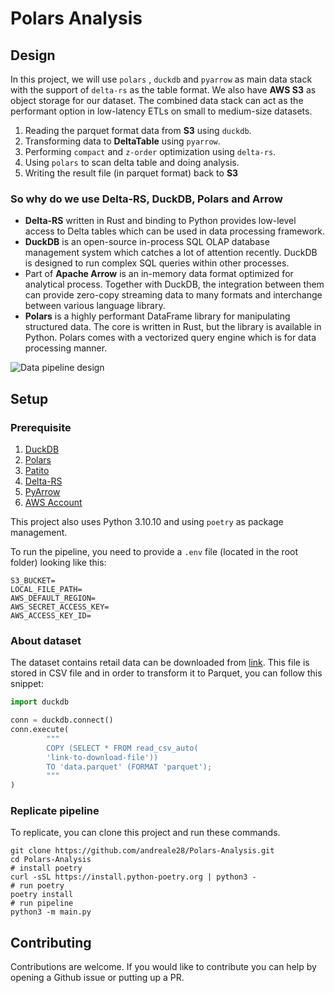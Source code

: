 # Polars Analysis

## Design

In this project, we will use `polars` , `duckdb` and `pyarrow` as main data stack
with the support of `delta-rs` as the table format. We also have **AWS S3** as object storage for our dataset.
The combined data stack can act as the performant option in low-latency ETLs on small to medium-size datasets.

1. Reading the parquet format data from **S3** using `duckdb`.
2. Transforming data to **DeltaTable** using `pyarrow`.
3. Performing `compact` and `z-order` optimization using `delta-rs`.
4. Using `polars` to scan delta table and doing analysis.
5. Writing the result file (in parquet format) back to **S3**

### So why do we use **Delta-RS**, **DuckDB**, **Polars** and **Arrow**

- **Delta-RS** written in Rust and binding to Python provides low-level access to Delta tables which can be used in data
  processing framework.
- **DuckDB** is an open-source in-process SQL OLAP database management system which catches a lot of attention recently.
  DuckDB is designed to run complex SQL queries within other processes.
- Part of **Apache Arrow** is an in-memory data format optimized for analytical process. Together with DuckDB, the
  integration between them can provide zero-copy streaming data to many formats and interchange between various language
  library.
- **Polars** is a highly performant DataFrame library for manipulating structured data. The core is written in Rust, but
  the library is available in Python. Polars comes with a vectorized query engine which is for data processing manner.

![Data pipeline design](/Users/sonle/Documents/GitHub/ServerlessPolars/Untitled-2023-06-22-0944.png)

## Setup

### Prerequisite

1. [DuckDB](https://duckdb.org/)
2. [Polars](https://www.pola.rs/)
3. [Patito](https://github.com/kolonialno/patito)
3. [Delta-RS](https://github.com/delta-io/delta-rs)
4. [PyArrow](https://arrow.apache.org/docs/index.html)
5. [AWS Account](https://aws.amazon.com/)

This project also uses Python 3.10.10 and using `poetry` as package management.

To run the pipeline, you need to provide a `.env` file (located in the root folder) looking like this:

```
S3_BUCKET=
LOCAL_FILE_PATH=
AWS_DEFAULT_REGION=
AWS_SECRET_ACCESS_KEY=
AWS_ACCESS_KEY_ID=
```

### About dataset

The dataset contains retail data can be downloaded
from [link](https://drive.google.com/file/d/1v9X-GlSDtL1mFFTQadGr0QuBxnmh-wLp/view?usp=drive_link). This file is stored
in
CSV file and in order to transform it to Parquet, you can follow this snippet:

```python
import duckdb

conn = duckdb.connect()
conn.execute(
		"""
        COPY (SELECT * FROM read_csv_auto(
        'link-to-download-file'))
        TO 'data.parquet' (FORMAT 'parquet');
        """
)
```

### Replicate pipeline

To replicate, you can clone this project and run these commands.

```shell
git clone https://github.com/andreale28/Polars-Analysis.git
cd Polars-Analysis
# install poetry
curl -sSL https://install.python-poetry.org | python3 -
# run poetry
poetry install
# run pipeline
python3 -m main.py
```

## Contributing

Contributions are welcome. If you would like to contribute you can help by opening a Github issue or putting up a PR.

